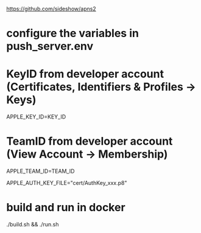 https://github.com/sideshow/apns2

# configure the variables in push_server.env

# KeyID from developer account (Certificates, Identifiers & Profiles -> Keys)
APPLE_KEY_ID=KEY_ID
# TeamID from developer account (View Account -> Membership)
APPLE_TEAM_ID=TEAM_ID

APPLE_AUTH_KEY_FILE="cert/AuthKey_xxx.p8"

# build and run in docker
./build.sh && ./run.sh
